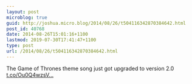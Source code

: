 ```yaml
---
layout: post
microblog: true
guid: http://joshua.micro.blog/2014/08/26/t504116342870384642.html
post_id: 40768
date: 2014-08-26T15:01:16+1100
lastmod: 2019-07-30T17:41:47+1100
type: post
url: /2014/08/26/t504116342870384642.html
---
```

The Game of Thrones theme song just got upgraded to version 2.0 [t.co/Ou0Q4wzsV...](http://t.co/Ou0Q4wzsV1)
